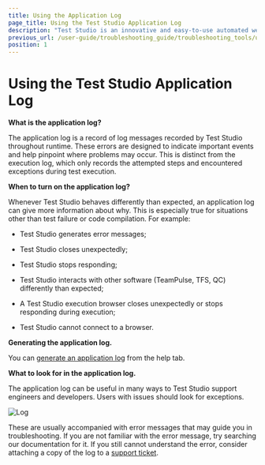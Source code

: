 ```yaml
---
title: Using the Application Log
page_title: Using the Test Studio Application Log
description: "Test Studio is an innovative and easy-to-use automated web, WPF and load testing solution. Test Studio tests support essential technologies like ASP.NET AJAX, Silverlight, PHP and MVC. HTML5, Testing framework, functional testing, performance testing, load testing, exploratory testing, manual testing."
previous_url: /user-guide/troubleshooting_guide/troubleshooting_tools/using_the_application_log.aspx, /user-guide/troubleshooting_guide/troubleshooting_tools/using_the_application_log
position: 1
---
```

# Using the Test Studio Application Log

**What is the application log?**

The application log is a record of log messages recorded by Test Studio throughout runtime. These errors are designed to indicate important events and help pinpoint where problems may occur. This is distinct from the execution log, which only records the attempted steps and encountered exceptions during test execution.

**When to turn on the application log?**

Whenever Test Studio behaves differently than expected, an application log can give more information about why. This is especially true for situations other than test failure or code compilation. For example:

- Test Studio generates error messages;

- Test Studio closes unexpectedly;

- Test Studio stops responding;

- Test Studio interacts with other software (TeamPulse, TFS, QC) differently than expected;

- A Test Studio execution browser closes unexpectedly or stops responding during execution;

- Test Studio cannot connect to a browser.

**Generating the application log.**

You can <a href="/knowledge-base/best-practices-kb/generate-application-log" target="_blank">generate an application log</a> from the help tab.

**What to look for in the application log.**

The application log can be useful in many ways to Test Studio support engineers and developers. Users with issues should look for exceptions. 

![Log][1]

These are usually accompanied with error messages that may guide you in troubleshooting. If you are not familiar with the error message, try searching our documentation for it. If you still cannot understand the error, consider attaching a copy of the log to a <a href="/knowledge-base/best-practices-kb/submit-support-ticket" target="_blank">support ticket</a>. 

[1]: /img/troubleshooting-guide/troubleshooting-tools-tg/using-the-application-log/fig1.png